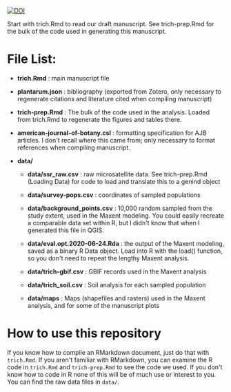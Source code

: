 

[![DOI](https://zenodo.org/badge/275022225.svg)](https://zenodo.org/badge/latestdoi/275022225)


Start with trich.Rmd to read our draft manuscript. See trich-prep.Rmd for the bulk of the code used in generating this manuscript.

# File List:

- **trich.Rmd** : main manuscript file

- **plantarum.json** : bibliography (exported from Zotero, only necessary to
  regenerate citations and literature cited when compiling manuscript)

- **trich-prep.Rmd** : The bulk of the code used in the analysis. Loaded from
  trich.Rmd to regenerate the figures and tables there.

- **american-journal-of-botany.csl** : formatting specification for AJB
  articles. I don't recall where this came from; only necessary to format
  references when compiling manuscript.

- **data/**
  - **data/ssr_raw.csv** : raw microsatellite data. See trich-prep.Rmd (Loading
    Data) for code to load and translate this to a genind object

  - **data/survey-pops.csv** : coordinates of sampled populations

  - **data/background_points.csv** : 10,000 random sampled from the study
    extent, used in the Maxent modeling. You could easily recreate a
    comparable data set within R, but I didn't know that when I generated
    this file in QGIS.

  - **data/eval.opt.2020-06-24.Rda** : the output of the Maxent modeling,
    saved as a binary R Data object. Load into R with the load() function,
    so you don't need to repeat the lengthy Maxent analysis.

  - **data/trich-gbif.csv** : GBIF records used in the Maxent analysis

  - **data/trich_soil.csv** : Soil analysis for each sampled population

  - **data/maps** : Maps (shapefiles and rasters) used in the Maxent
    analysis, and for some of the manuscript plots

# How to use this repository

If you know how to compile an RMarkdown document, just do that with
`trich.Rmd`. If you aren't familiar with RMarkdown, you can examine the R
code in `trich.Rmd` and `trich-prep.Rmd` to see the code we used. If you
don't know how to code in R none of this will be of much use or interest to
you. You can find the raw data files in `data/`.
